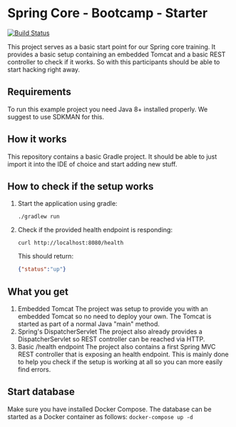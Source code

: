 # Spring Core - Bootcamp - Starter

[![Build Status](https://travis-ci.org/comsysto/spring-core-bootcamp-starter.svg?branch=master)](https://travis-ci.org/comsysto/spring-core-bootcamp-starter)

This project serves as a basic start point for our Spring core training.
It provides a basic setup containing an embedded Tomcat and a basic REST controller to check if it works.
So with this participants should be able to start hacking right away.

## Requirements

To run this example project you need Java 8+ installed properly.
We suggest to use SDKMAN for this.

## How it works

This repository contains a basic Gradle project.
It should be able to just import it into the IDE of choice and start adding new stuff.

## How to check if the setup works

1. Start the application using gradle:
   ```
   ./gradlew run
   ```

2. Check if the provided health endpoint is responding:
   ```
   curl http://localhost:8080/health
   ```
   This should return:
   ```json
   {"status":"up"}
   ```

## What you get

1. Embedded Tomcat
   The project was setup to provide you with an embedded Tomcat so no need to deploy your own.
   The Tomcat is started as part of a normal Java "main" method.
2. Spring's DispatcherServlet
   The project also already provides a DispatcherServlet so REST controller can be reached via HTTP.
3. Basic /health endpoint
   The project also contains a first Spring MVC REST controller that is exposing an health endpoint.
   This is mainly done to help you check if the setup is working at all so you can more easily find errors.
   
## Start database

Make sure you have installed Docker Compose. The database can be started as a Docker container as follows:
    ```
    docker-compose up -d
    ```
